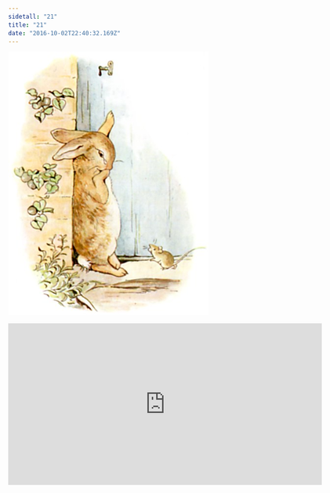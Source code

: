 ```yaml
---
sidetall: "21"
title: "21"
date: "2016-10-02T22:40:32.169Z"
---
```


![GliseGeir Grevling & Herr Havre Rev](./21.jpg)





<iframe src="https://docs.google.com/forms/d/e/1FAIpQLSdaU1qxlU76iRXUClnxtVycECOt0wqjnCQ8tT6mIzPJxbwDUg/viewform?embedded=true" width="640" height="330" frameborder="0" marginheight="0" marginwidth="0">Loading...</iframe>
